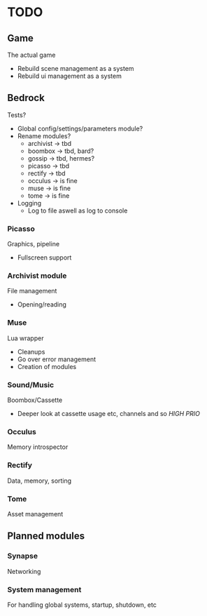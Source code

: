 TODO
===
## Game
The actual game
* Rebuild scene management as a system
* Rebuild ui management as a system

## Bedrock
Tests?
* Global config/settings/parameters module?
* Rename modules?
  - archivist -> tbd
  - boombox -> tbd, bard?
  - gossip -> tbd, hermes?
  - picasso -> tbd
  - rectify -> tbd
  - occulus -> is fine
  - muse -> is fine
  - tome -> is fine
* Logging
  - Log to file aswell as log to console

### Picasso
Graphics, pipeline
* Fullscreen support

### Archivist module
File management
* Opening/reading

### Muse
Lua wrapper
* Cleanups
* Go over error management
* Creation of modules

### Sound/Music
Boombox/Cassette
* Deeper look at cassette usage etc, channels and so *HIGH PRIO*

### Occulus
Memory introspector

### Rectify
Data, memory, sorting

### Tome
Asset management

## Planned modules

### Synapse
Networking

### System management
For handling global systems, startup, shutdown, etc
